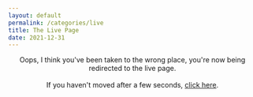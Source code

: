 ```yaml
---
layout: default
permalink: /categories/live
title: The Live Page
date: 2021-12-31
---
```

<head>
  <meta http-equiv="refresh" content="3; URL=https://blog.josh.me.uk/live" />
</head>
<body>
<p  style="text-align:center;">Oops, I think you've been taken to the wrong place, you're now being redirected to the live page.<br /><br />If you haven't moved after a few seconds, <a href="https://blog.josh.me.uk/live">click here</a>.</p>
</body>
